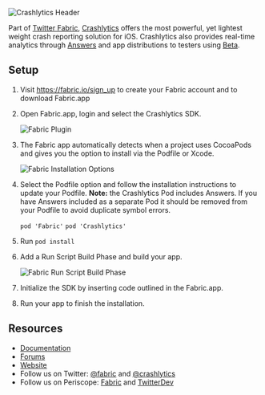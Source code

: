![Crashlytics Header](https://docs.fabric.io/ios/cocoapod-readmes/cocoapods-crashlytics-header.png)

Part of [Twitter Fabric](https://www.fabric.io), [Crashlytics](http://try.crashlytics.com/) offers the most powerful, yet lightest weight crash reporting solution for iOS. Crashlytics also provides real-time analytics through [Answers](https://answers.io/) and app distributions to testers using [Beta](http://try.crashlytics.com/beta/).

## Setup

1. Visit https://fabric.io/sign_up to create your Fabric account and to download Fabric.app

1. Open Fabric.app, login and select the Crashlytics SDK.

    ![Fabric Plugin](https://docs.fabric.io/ios/cocoapod-readmes/cocoapods-fabric-plugin.png)

1. The Fabric app automatically detects when a project uses CocoaPods and gives you the option to install via the Podfile or Xcode.

	![Fabric Installation Options](https://docs.fabric.io/ios/cocoapod-readmes/cocoapods-pod-installation-option.png)

1. Select the Podfile option and follow the installation instructions to update your Podfile. **Note:** the Crashlytics Pod includes Answers. If you have Answers included as a separate Pod it should be removed from your Podfile to avoid duplicate symbol errors.

	`pod 'Fabric'`
	`pod 'Crashlytics'`

1. Run `pod install`

1. Add a Run Script Build Phase and build your app.

	![Fabric Run Script Build Phase](https://docs.fabric.io/ios/cocoapod-readmes/cocoapods-rsbp.png)

1. Initialize the SDK by inserting code outlined in the Fabric.app.

1. Run your app to finish the installation.

## Resources

* [Documentation](https://docs.fabric.io/ios/crashlytics/index.html)
* [Forums](https://twittercommunity.com/c/fabric/crashlytics)
* [Website](http://try.crashlytics.com/)
* Follow us on Twitter: [@fabric](https://twitter.com/fabric) and [@crashlytics](https://twitter.com/crashlytics)
* Follow us on Periscope: [Fabric](https://periscope.tv/fabric) and [TwitterDev](https://periscope.tv/twitterdev)
